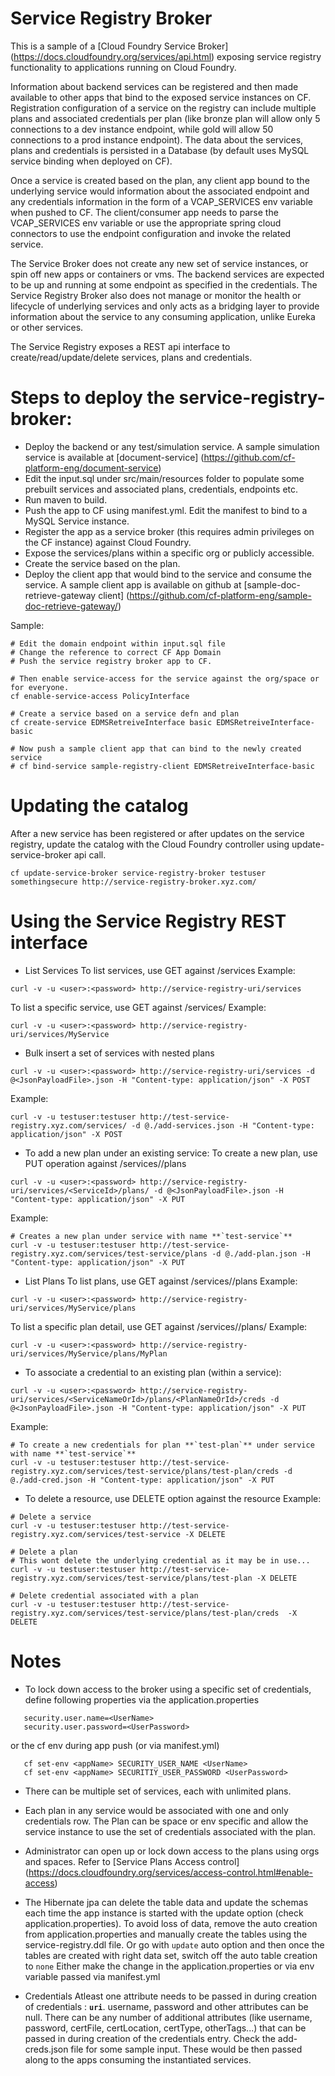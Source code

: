 # Service Registry Broker

This is a sample of a [Cloud Foundry Service Broker] (https://docs.cloudfoundry.org/services/api.html) exposing service registry functionality to applications running on Cloud Foundry. 

Information about backend services can be registered and then made available to other apps that bind to the exposed service instances on CF. Registration configuration of a service on the registry can include multiple plans and associated credentials per plan (like bronze plan will allow only 5 connections to a dev instance endpoint, while gold will allow 50 connections to a prod instance endpoint). The data about the services, plans and credentials is persisted in a Database (by default uses MySQL service binding when deployed on CF). 

Once a service is created based on the plan, any client app bound to the underlying service would information about the associated endpoint and any credentials information in the form of a VCAP_SERVICES env variable when pushed to CF. The client/consumer app needs to parse the VCAP_SERVICES env variable or use the appropriate spring cloud connectors to use the endpoint configuration and invoke the related service.

The Service Broker does not create any new set of service instances, or spin off new apps or containers or vms. The backend services are expected to be up and running at some endpoint as specified in the credentials. The Service Registry Broker also does not manage or monitor the health or lifecycle of underlying services and only acts as a bridging layer to provide information about the service to any consuming application, unlike Eureka or other services.

The Service Registry exposes a REST api interface to create/read/update/delete services, plans and credentials.

# Steps to deploy the service-registry-broker:

* Deploy the backend or any test/simulation service. A sample simulation service is available at [document-service] (https://github.com/cf-platform-eng/document-service)
* Edit the input.sql under src/main/resources folder to populate some prebuilt services and associated plans, credentials, endpoints etc.
* Run maven to build.
* Push the app to CF using manifest.yml. Edit the manifest to bind to a MySQL Service instance.
* Register the app as a service broker (this requires admin privileges on the CF instance) against Cloud Foundry.
* Expose the services/plans within a specific org or publicly accessible.
* Create the service based on the plan.
* Deploy the client app that would bind to the service and consume the service.
A sample client app is available on github at [sample-doc-retrieve-gateway client] (https://github.com/cf-platform-eng/sample-doc-retrieve-gateway/)

Sample:
```
# Edit the domain endpoint within input.sql file 
# Change the reference to correct CF App Domain
# Push the service registry broker app to CF.

# Then enable service-access for the service against the org/space or for everyone.
cf enable-service-access PolicyInterface

# Create a service based on a service defn and plan
cf create-service EDMSRetreiveInterface basic EDMSRetreiveInterface-basic

# Now push a sample client app that can bind to the newly created service
# cf bind-service sample-registry-client EDMSRetreiveInterface-basic
```

# Updating the catalog

After a new service has been registered or after updates on the service registry, update the catalog with the Cloud Foundry controller using update-service-broker api call.

```
cf update-service-broker service-registry-broker testuser somethingsecure http://service-registry-broker.xyz.com/
```

# Using the Service Registry REST interface
* List Services
To list services, use GET against /services
Example:
```
curl -v -u <user>:<password> http://service-registry-uri/services 
```
To list a specific service, use GET against /services/<ServiceNameOrId>
Example:
```
curl -v -u <user>:<password> http://service-registry-uri/services/MyService
```

* Bulk insert a set of services with nested plans
```
curl -v -u <user>:<password> http://service-registry-uri/services -d @<JsonPayloadFile>.json -H "Content-type: application/json" -X POST
```
Example:
```
curl -v -u testuser:testuser http://test-service-registry.xyz.com/services/ -d @./add-services.json -H "Content-type: application/json" -X POST
```

* To add a new plan under an existing service:
To create a new plan, use PUT operation against /services/<ServiceNameOrId>/plans
```
curl -v -u <user>:<password> http://service-registry-uri/services/<ServiceId>/plans/ -d @<JsonPayloadFile>.json -H "Content-type: application/json" -X PUT
```
Example:
```
# Creates a new plan under service with name **`test-service`**  
curl -v -u testuser:testuser http://test-service-registry.xyz.com/services/test-service/plans -d @./add-plan.json -H "Content-type: application/json" -X PUT
```

* List Plans
To list plans, use GET against /services/<ServiceNameOrId>/plans
Example:
```
curl -v -u <user>:<password> http://service-registry-uri/services/MyService/plans
```

To list a specific plan detail, use GET against /services/<ServiceNameOrId>/plans/<PlanNameOrId>
Example:
```
curl -v -u <user>:<password> http://service-registry-uri/services/MyService/plans/MyPlan
```

* To associate a credential to an existing plan (within a service):
```
curl -v -u <user>:<password> http://service-registry-uri/services/<ServiceNameOrId>/plans/<PlanNameOrId>/creds -d @<JsonPayloadFile>.json -H "Content-type: application/json" -X PUT
```
Example: 
```
# To create a new credentials for plan **`test-plan`** under service with name **`test-service`**  
curl -v -u testuser:testuser http://test-service-registry.xyz.com/services/test-service/plans/test-plan/creds -d @./add-cred.json -H "Content-type: application/json" -X PUT
```

* To delete a resource, use DELETE option against the resource
Example:
```
# Delete a service
curl -v -u testuser:testuser http://test-service-registry.xyz.com/services/test-service -X DELETE

# Delete a plan
# This wont delete the underlying credential as it may be in use...
curl -v -u testuser:testuser http://test-service-registry.xyz.com/services/test-service/plans/test-plan -X DELETE

# Delete credential associated with a plan
curl -v -u testuser:testuser http://test-service-registry.xyz.com/services/test-service/plans/test-plan/creds  -X DELETE
```

# Notes

* To lock down access to the broker using a specific set of credentials, define following properties via the application.properties 
```
   security.user.name=<UserName>
   security.user.password=<UserPassword>
```

or the cf env during app push (or via manifest.yml)

```
   cf set-env <appName> SECURITY_USER_NAME <UserName>
   cf set-env <appName> SECURITIY_USER_PASSWORD <UserPassword>
```

* There can be multiple set of services, each with unlimited plans.

* Each plan in any service would be associated with one and only credentials row.
The Plan can be space or env specific and allow the service instance to use the set of credentials associated with the plan.

* Administrator can open up or lock down access to the plans using orgs and spaces.
Refer to [Service Plans Access control] (https://docs.cloudfoundry.org/services/access-control.html#enable-access)

* The Hibernate jpa can delete the table data and update the schemas each time the app instance is started with the update option (check application.properties).
To avoid loss of data, remove the auto creation from application.properties and manually create the tables using the service-registry.ddl file.
Or go with `update` auto option and then once the tables are created with right data set, switch off the auto table creation to `none`
Either make the change in the application.properties or via env variable passed via manifest.yml

* Credentials
Atleast one attribute needs to be passed in during creation of credentials : **`uri`**. username, password and other attributes can be null.
There can be any number of additional attributes (like username, password, certFile, certLocation, certType, otherTags...) that can be passed in during creation of the credentials entry. Check the add-creds.json file for some sample input. These would be then passed along to the apps consuming the instantiated services.
